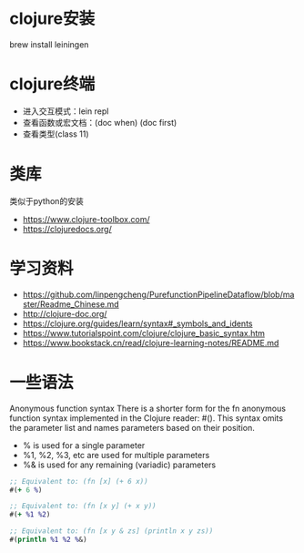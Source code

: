 # clojure安装
brew install leiningen

# clojure终端
- 进入交互模式：lein repl
- 查看函数或宏文档：(doc when) (doc first)
- 查看类型(class 11)

# 类库
类似于python的安装

- https://www.clojure-toolbox.com/
- https://clojuredocs.org/

# 学习资料
- https://github.com/linpengcheng/PurefunctionPipelineDataflow/blob/master/Readme_Chinese.md
- http://clojure-doc.org/
- https://clojure.org/guides/learn/syntax#_symbols_and_idents
- https://www.tutorialspoint.com/clojure/clojure_basic_syntax.htm
- https://www.bookstack.cn/read/clojure-learning-notes/README.md

# 一些语法
Anonymous function syntax
There is a shorter form for the fn anonymous function syntax implemented in the Clojure reader: #(). 
This syntax omits the parameter list and names parameters based on their position.

- % is used for a single parameter
- %1, %2, %3, etc are used for multiple parameters
- %& is used for any remaining (variadic) parameters

```clojure
;; Equivalent to: (fn [x] (+ 6 x))
#(+ 6 %)

;; Equivalent to: (fn [x y] (+ x y))
#(+ %1 %2)

;; Equivalent to: (fn [x y & zs] (println x y zs))
#(println %1 %2 %&)
```





